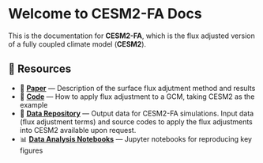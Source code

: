 # Welcome to CESM2-FA Docs

This is the documentation for **CESM2-FA**, which is the flux adjusted version of a fully coupled climate model (**CESM2**).

## 🔗 Resources

- 📄 [**Paper**](https://journals.ametsoc.org/view/journals/clim/38/4/JCLI-D-24-0331.1.xml) — Description of the surface flux adjutment method and results
- 🎼 [**Code**](https://github.com/jingyizhuo/CESM2-FA/tree/main/code) — How to apply flux adjustment to a GCM, taking CESM2 as the example
- 💾 [**Data Repository**](https://github.com/jingyizhuo/CESM2-FA/tree/main/data) — Output data for CESM2-FA simulations. Input data (flux adjustment terms) and source codes to apply the flux adjustments into CESM2 available upon request.
- 📊 [**Data Analysis Notebooks**](https://github.com/jingyizhuo/CESM2-FA/tree/main/Zhuo%20et%20al%202025%20JCL) — Jupyter notebooks for reproducing key figures
